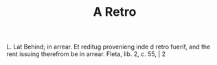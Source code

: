 ---
title: A Retro
letter: A
permalink: "/definitions/a-retro.html"
body: L. Lat Behind; in arrear. Et reditug provenieng inde d retro fuerif, and the
  rent issuing therefrom be in arrear. Fleta, lib. 2, c. 55, | 2
published_at: '2018-07-07'
source: Black's Law Dictionary
layout: post
---